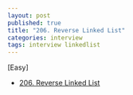 ```yaml
---
layout: post
published: true
title: "206. Reverse Linked List"
categories: interview
tags: interview linkedlist
---
```


[Easy]

- [206. Reverse Linked List](https://leetcode.com/problems/reverse-linked-list/)

<script src="https://gist.github.com/yeopoong/aa18b0156e1ee599b0577212779f4cd1.js" defer></script>